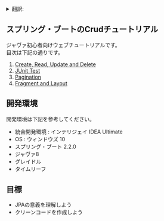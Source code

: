 <details>
<summary>翻訳:</summary>
  
* [English](/README.md)  
* [한국어](/translations/README-kr.md)

</details>
  
## スプリング・ブートのCrudチュートリアル
ジャヴァ初心者向けウェブチュートリアルです。  
目次は下記の通りです。   
1. [Create, Read, Update and Delete](https://github.com/hong-il/springboot-thymeleaf-jpa-crud)
2. [JUnit Test](https://github.com/hong-il/springboot-thymeleaf-jpa-junit)
3. [Pagination](https://github.com/hong-il/springboot-thymeleaf-jpa-pagination)
4. [Fragment and Layout](https://github.com/hong-il/springboot-thymeleaf-jpa-fragment)  
## 開発環境  
開発環境は下記を参考してください。  
* 統合開発環境 : インテリジェイ IDEA Ultimate
* OS : ウィンドウズ 10
* スプリング・ブート 2.2.0
* ジャヴァ8
* グレイドル
* タイムリーフ  
## 目標  
* JPAの意義を理解しよう  
* クリーンコードを作成しよう
